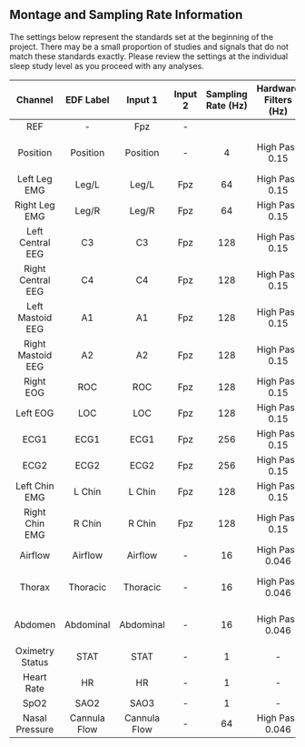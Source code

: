 ## Montage and Sampling Rate Information

The settings below represent the standards set at the beginning of the project. There may be a small proportion of studies and signals that do not match these standards exactly. Please review the settings at the individual sleep study level as you proceed with any analyses.

| Channel           | EDF Label    | Input 1      | Input 2 | Sampling Rate (Hz) | Hardware Filters (Hz) | Sensor Type                  |
|:-----------------:|:------------:|:------------:|:-------:|:------------------:|:---------------------:|:----------------------------:|
| REF               | -            | Fpz          | -       |                    |                       |                              |
| Position          | Position     | Position     | -       | 4                  | High Pass 0.15        | Compumedics external sensor  |
| Left Leg EMG      | Leg/L        | Leg/L        | Fpz     | 64                 | High Pass 0.15        | Compumedics piezo sensor     |
| Right Leg EMG     | Leg/R        | Leg/R        | Fpz     | 64                 | High Pass 0.15        | Compumedics piezo sensor     |
| Left Central EEG  | C3           | C3           | Fpz     | 128                | High Pass 0.15        | Gold cup electrode           |
| Right Central EEG | C4           | C4           | Fpz     | 128                | High Pass 0.15        | Gold cup electrode           |
| Left Mastoid EEG  | A1           | A1           | Fpz     | 128                | High Pass 0.15        | Gold cup electrode           |
| Right Mastoid EEG | A2           | A2           | Fpz     | 128                | High Pass 0.15        | Gold cup electrode           |
| Right EOG         | ROC          | ROC          | Fpz     | 128                | High Pass 0.15        | Gold cup electrode           |
| Left EOG          | LOC          | LOC          | Fpz     | 128                | High Pass 0.15        | Gold cup electrode           |
| ECG1              | ECG1         | ECG1         | Fpz     | 256                | High Pass 0.15        | Ag/AgCl patch                |
| ECG2              | ECG2         | ECG2         | Fpz     | 256                | High Pass 0.15        | Ag/AgCl patch                |
| Left Chin EMG     | L Chin       | L Chin       | Fpz     | 128                | High Pass 0.15        | Gold cup electrode           |
| Right Chin EMG    | R Chin       | R Chin       | Fpz     | 128                | High Pass 0.15        | Gold cup electrode           |
| Airflow           | Airflow      | Airflow      | -       | 16                 | High Pass 0.046       | PrTech thermistor            |
| Thorax            | Thoracic     | Thoracic     | -       | 16                 | High Pass 0.046       | Compumedics respiratory band |
| Abdomen           | Abdominal    | Abdominal    | -       | 16                 | High Pass 0.046       | Compumedics respiratory band |
| Oximetry Status   | STAT         | STAT         | -       | 1                  | -                     | Nonin 8000                   |
| Heart Rate        | HR           | HR           | -       | 1                  | -                     | Nonin 8000                   |
| SpO2              | SAO2         | SAO3         | -       | 1                  | -                     | Nonin 8000                   |
| Nasal Pressure    | Cannula Flow | Cannula Flow | -       | 64                 | High Pass 0.046       | Nasal cannula                |
